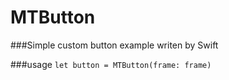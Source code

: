 # MTButton

###Simple custom button example writen by Swift

###usage 
```let button = MTButton(frame: frame)```

